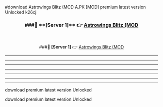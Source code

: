#download Astrowings Blitz (MOD A.PK [MOD] premium latest version Unlocked k26cj 



<div align="center">
<h3>###🔹 **[Server 1]** 👉 <a href="https://download1apk.web.app/">Astrowings Blitz (MOD</a></h3><br>


###🔹 **[Server 1]** 👉 <a href="https://download1apk.web.app/">Astrowings Blitz (MOD</a></h3>
</div>



----------------------------------------------------------

----------------------------------------------------------

----------------------------------------------------------

----------------------------------------------------------

----------------------------------------------------------

----------------------------------------------------------

----------------------------------------------------------

download premium latest version Unlocked

download premium latest version Unlocked
